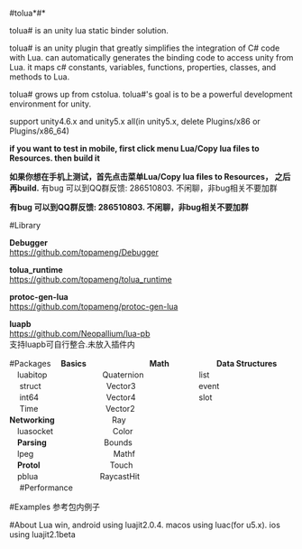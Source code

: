 #tolua*#*

tolua# is an unity lua static binder solution. 

tolua# is an unity plugin that greatly simplifies the integration of C# code with Lua. can automatically generates the binding code to access unity from Lua. it maps c# constants,  variables, functions, properties, classes, and methods to Lua.

tolua# grows up from cstolua.  tolua#'s goal is to be a powerful development environment for unity.

support unity4.6.x and unity5.x all(in unity5.x, delete Plugins/x86 or Plugins/x86_64)

 **if you want to test in mobile, first click menu Lua/Copy lua files to Resources. then build it**

 **如果你想在手机上测试，首先点击菜单Lua/Copy lua files to Resources， 之后再build.**
 有bug 可以到QQ群反馈: 286510803. 不闲聊，非bug相关不要加群

 **有bug 可以到QQ群反馈: 286510803. 不闲聊，非bug相关不要加群**

#Library

**Debugger** <br>
https://github.com/topameng/Debugger

**tolua_runtime** <br>
https://github.com/topameng/tolua_runtime

**protoc-gen-lua** <br>
https://github.com/topameng/protoc-gen-lua

**luapb**<br>
https://github.com/Neopallium/lua-pb<br>
支持luapb可自行整合.未放入插件内

#Packages
　**Basics**　　　　　　　　**Math**　　　　　　**Data Structures**<br>
　luabitop　　　　　　　Quaternion　　　　　　　list<br>
　 struct　　　　　　　 　Vector3　　　　　　　　event<br>
　 int64　　　　 　　　  　Vector4　　　　　　　　slot<br>
　 Time　　　　 　　　  　Vector2<br>
**Networking**　　　　 　　　Ray<br>
　luasocket　　　　 　　　 Color<br>
　**Parsing**　　　　 　　　Bounds<br>
　lpeg　　 　　 　　　 　  　Mathf<br>
　**Protol**　　　　　 　 　　 Touch<br>
　pblua　　　 　　 　 　RaycastHit<br>
　
#Performance

#Examples
参考包内例子

#About Lua
win, android using luajit2.0.4. macos using luac(for u5.x). ios using luajit2.1beta
